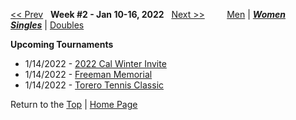 <a name="top"></a>[<< Prev](women_singles_2145.md) &nbsp; **Week #2 - Jan 10-16, 2022** &nbsp; [Next >>](women_singles_2203.md) &nbsp;&nbsp;&nbsp;&nbsp;&nbsp;&nbsp;&nbsp; [Men](./men_singles_2202.md) &#124; [***Women***](./women_singles_2202.md) &nbsp;&nbsp;&nbsp;&nbsp;&nbsp; [***Singles***](./women_singles_2202.md) &#124; [Doubles](./women_doubles_2202.md)

**Upcoming Tournaments**  
- 1/14/2022 - <a href="https://colleges.wearecollegetennis.com/competitions/UnivOfCaliforniaBerkeleyW/Tournaments/Overview/7B98BDE4-0E3A-4B19-924D-9A2B62E15408" target="_blank">2022 Cal Winter Invite</a>  
- 1/14/2022 - <a href="https://colleges.wearecollegetennis.com/competitions/UnivOfNevadaLasVegasW/Tournaments/Overview/30D9E7F7-E3D2-4E97-BB9B-E0C931CA3C7A" target="_blank">Freeman Memorial</a>  
- 1/14/2022 - <a href="https://colleges.wearecollegetennis.com/competitions/UniversityOfSanDiegoW/Tournaments/Overview/0D5751A9-39D6-408F-82DA-66DF5EDC74EE" target="_blank">Torero Tennis Classic</a>  

Return to the [Top](./women_singles_2202.md) &#124; [Home Page](../../index.md)